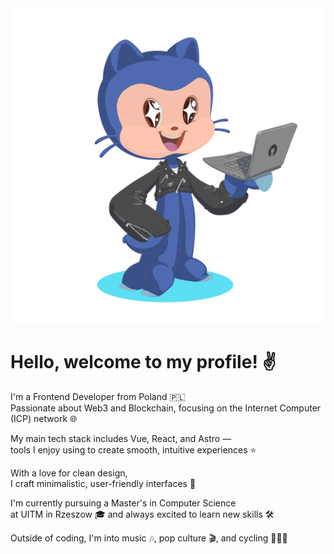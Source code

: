 <div align="center">
<img src="myMascot.png" alt="Opis zdjęcia" width="550" height="auto">
</div>

# Hello, welcome to my profile! ✌️

I'm a Frontend Developer from Poland 🇵🇱  
Passionate about Web3 and Blockchain, focusing on the Internet Computer (ICP) network 🌐

My main tech stack includes Vue, React, and Astro —  
tools I enjoy using to create smooth, intuitive experiences ⭐️

With a love for clean design,  
I craft minimalistic, user-friendly interfaces 💎

I'm currently pursuing a Master's in Computer Science  
at UITM in Rzeszow 🎓 and always excited to learn new skills 🛠️

Outside of coding, I'm into music 🎶, pop culture 🎬, and cycling 🚴🏻‍♂️





<!--
**Jqoobo/Jqoobo** is a ✨ _special_ ✨ repository because its `README.md` (this file) appears on your GitHub profile.

Here are some ideas to get you started:

- 🔭 I’m currently working on ...
- 🌱 I’m currently learning ...
- 👯 I’m looking to collaborate on ...
- 🤔 I’m looking for help with ...
- 💬 Ask me about ...
- 📫 How to reach me: ...
- 😄 Pronouns: ...
- ⚡ Fun fact: ...
-->
